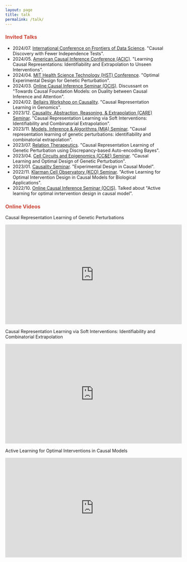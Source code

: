 ```yaml
---
layout: page
title: talk
permalink: /talk/
---
```


### <span style="color:#CB4335">Invited Talks</span>
- 2024/07. [International Conference on Frontiers of Data Science](https://www.zjuyh.com/data2024en/rb/?language=en-us). "Causal Discovery with Fewer Independence Tests".
- 2024/05. [American Causal Inference Conference (ACIC)](https://sci-info.org/annual-meeting/). "Learning Causal Representations: Identifiability and Extrapolation to Unseen Interventions".
- 2024/04. [MIT Health Science Technology (HST) Conference](https://ilp.mit.edu/HST24). "Optimal Experimental Design for Genetic Perturbation".
- 2024/03. [Online Causal Inference Seminar (OCIS)](https://sites.google.com/view/ocis/home). Discussant on "Towards Causal Foundation Models: on Duality between Causal Inference and Attention".
- 2024/02. [Bellairs Workshop on Causality](https://bclworkshop.github.io/2024/#attendees). "Causal Representation Learning in Genomics".
- 2023/12. [Causality, Abstraction, Reasoning, & Extrapolation (CARE) Seminar](https://portal.valencelabs.com/care). "Causal Representation Learning via Soft Interventions: Identifiability and Combinatorial Extrapolation".
- 2023/11. [Models, Inference & Algorithms (MIA) Seminar](https://www.broadinstitute.org/talks/fall-2023/mia). "Causal representation learning of genetic perturbations: identifiability and combinatorial extrapolation".
- 2023/07. [Relation Therapeutics](https://www.relationrx.com). "Causal Representation Learning of Genetic Perturbation using Discrepancy-based Auto-encoding Bayes".
- 2023/04. [Cell Circuits and Epigenomics (CC&E) Seminar](https://www.broadinstitute.org/genomeregulation-cellcircuitry-epigenomics). "Causal Learning and Optimal Design of Genetic Perturbation".
- 2023/01. [Causality Seminar](https://sites.google.com/view/zhigao-guo/causality-seminar). "Experimental Design in Causal Model".
- 2022/11. [Klarman Cell Observatory (KCO) Seminar](https://www.broadinstitute.org/klarman-cell-observatory). "Active Learning for Optimal Intervention Design in Causal Models for Biological Applications".
- 2022/10. [Online Causal Inference Seminar (OCIS)](https://sites.google.com/view/ocis/home). Talked about "Active learning for optimal inrtervention design in causal model".



### <span style="color:#CB4335">Online Videos</span>
Causal Representation Learning of Genetic Perturbations
<iframe width="560" height="315" src="https://www.youtube.com/embed/26T3egzyhTQ?si=KU6VU7_TVgXd7E2i" title="YouTube video player" frameborder="0" allow="accelerometer; autoplay; clipboard-write; encrypted-media; gyroscope; picture-in-picture; web-share" allowfullscreen></iframe>

<br />

Causal Representation Learning via Soft Interventions: Identifiability and Combinatorial Extrapolation
<iframe width="560" height="315" src="https://www.youtube.com/embed/vDZ_r4hP83o?si=v83tYKlT2w2sCw-y" title="YouTube video player" frameborder="0" allow="accelerometer; autoplay; clipboard-write; encrypted-media; gyroscope; picture-in-picture; web-share" allowfullscreen></iframe>

<br />

Active Learning for Optimal Interventions in Causal Models
<iframe width="560" height="315" src="https://www.youtube.com/embed/-UKCRvf5SGc?si=Z3H3QX2JAnVJTnAf" title="YouTube video player" frameborder="0" allow="accelerometer; autoplay; clipboard-write; encrypted-media; gyroscope; picture-in-picture; web-share" allowfullscreen></iframe>


